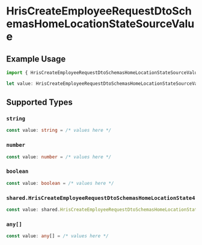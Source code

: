 # HrisCreateEmployeeRequestDtoSchemasHomeLocationStateSourceValue

## Example Usage

```typescript
import { HrisCreateEmployeeRequestDtoSchemasHomeLocationStateSourceValue } from "@stackone/stackone-client-ts/sdk/models/shared";

let value: HrisCreateEmployeeRequestDtoSchemasHomeLocationStateSourceValue = {};
```

## Supported Types

### `string`

```typescript
const value: string = /* values here */
```

### `number`

```typescript
const value: number = /* values here */
```

### `boolean`

```typescript
const value: boolean = /* values here */
```

### `shared.HrisCreateEmployeeRequestDtoSchemasHomeLocationState4`

```typescript
const value: shared.HrisCreateEmployeeRequestDtoSchemasHomeLocationState4 = /* values here */
```

### `any[]`

```typescript
const value: any[] = /* values here */
```


